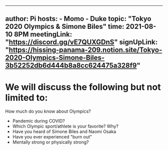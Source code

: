 
---
author: Pi
hosts: 
    - Momo
    - Duke
topic: "Tokyo 2020 Olympics & Simone Biles"
time: 2021-08-10 8PM
meetingLink: "https://discord.gg/vE7QUXGDnS" 
signUpLink: "https://hissing-panama-209.notion.site/Tokyo-2020-Olympics-Simone-Biles-3b52252db6d444b8a8cc624475a328f9"
---
# We will discuss the following but not limited to:

How much do you know about Olympics?

- Pandemic during COVID?
- Which Olympic sport/athlete is your favorite? Why?
- Have you heard of Simone Biles and Naomi Osaka
- Have you ever experienced "burn out"
- Mentally strong or physically strong?
